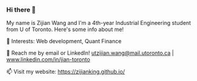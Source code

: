 ### Hi there 👋

My name is Zijian Wang and I'm a 4th-year Industrial Engineering student from U of Toronto. Here's some info about me!

<!--
🔭 Current project:
Financial stocks DD analysis and classification  (r/WallStreetBets) (ReactJS + Python/Django + PySpark + scitkit-learn).
-->
🌱 Interests:
Web development, Quant Finance

💬 Reach me by email or LinkedIn! utzijian.wang@mail.utoronto.ca | www.linkedin.com/in/jian-toronto

📫 Visit my website: 
https://zijianking.github.io/

<!--
**zijianKING/zijianKING** is a ✨ _special_ ✨ repository because its `README.md` (this file) appears on your GitHub profile.

⚡ Work experience:

Incoming Software Engineer intern at Facebook/Meta [New York. Summer 2022]
Incoming Software Engineer intern at Coinbase [Remote. Winter 2022]
Software Engineer intern at Cisco Systems - Front-end development in an Angular monorepo. [San Jose, California. Summer 2021]
Software Developer intern at Genetec - Full stack development on Azure in microservices. [Montreal, Quebec. Spring 2021]
Teaching Assistant at Concordia University for the course Object-Oriented Programming II (Java). [Montreal, Quebec. Spring 2021]

Here are some ideas to get you started:

- 🔭 I’m currently working on ...
- 🌱 I’m currently learning ...
- 👯 I’m looking to collaborate on ...
- 🤔 I’m looking for help with ...
- 💬 Ask me about ...
- 📫 How to reach me: ...
- 😄 Pronouns: ...
- ⚡ Fun fact: ...
-->
